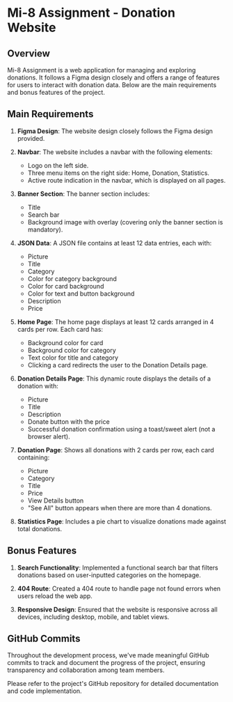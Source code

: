# Mi-8 Assignment - Donation Website

## Overview

Mi-8 Assignment is a web application for managing and exploring donations. It follows a Figma design closely and offers a range of features for users to interact with donation data. Below are the main requirements and bonus features of the project.

## Main Requirements

1. **Figma Design**: The website design closely follows the Figma design provided.

2. **Navbar**: The website includes a navbar with the following elements:
   - Logo on the left side.
   - Three menu items on the right side: Home, Donation, Statistics.
   - Active route indication in the navbar, which is displayed on all pages.

3. **Banner Section**: The banner section includes:
   - Title
   - Search bar
   - Background image with overlay (covering only the banner section is mandatory).

4. **JSON Data**: A JSON file contains at least 12 data entries, each with:
   - Picture
   - Title
   - Category
   - Color for category background
   - Color for card background
   - Color for text and button background
   - Description
   - Price

5. **Home Page**: The home page displays at least 12 cards arranged in 4 cards per row. Each card has:
   - Background color for card
   - Background color for category
   - Text color for title and category
   - Clicking a card redirects the user to the Donation Details page.

6. **Donation Details Page**: This dynamic route displays the details of a donation with:
   - Picture
   - Title
   - Description
   - Donate button with the price
   - Successful donation confirmation using a toast/sweet alert (not a browser alert).

7. **Donation Page**: Shows all donations with 2 cards per row, each card containing:
   - Picture
   - Category
   - Title
   - Price
   - View Details button
   - "See All" button appears when there are more than 4 donations.

8. **Statistics Page**: Includes a pie chart to visualize donations made against total donations.

## Bonus Features

1. **Search Functionality**: Implemented a functional search bar that filters donations based on user-inputted categories on the homepage.

2. **404 Route**: Created a 404 route to handle page not found errors when users reload the web app.

3. **Responsive Design**: Ensured that the website is responsive across all devices, including desktop, mobile, and tablet views.

## GitHub Commits

Throughout the development process, we've made meaningful GitHub commits to track and document the progress of the project, ensuring transparency and collaboration among team members.

Please refer to the project's GitHub repository for detailed documentation and code implementation.